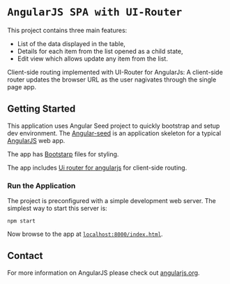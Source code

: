 # `AngularJS SPA with UI-Router`

This project contains three main features:

- List of the data displayed in the table,
- Details for each item from the list opened as a child state,
- Edit view which allows update any item from the list.

Client-side routing implemented with UI-Router for AngularJs:
A client-side router updates the browser URL as the user nagivates through the single page app.



## Getting Started

This application uses Angular Seed project to quickly bootstrap and setup dev environment. The [Angular-seed](https://github.com/angular/angular-seed.git) is an application skeleton for a typical [AngularJS][angularjs] web app.

The app has [Bootstarp](https://getbootstrap.com/docs/4.3/getting-started/download/) files for styling.

The app includes [Ui router for angularjs](https://ui-router.github.io/ng1/) for client-side routing.



### Run the Application

The project is preconfigured with a simple development web server. The simplest way to start
this server is:

```
npm start
```

Now browse to the app at [`localhost:8000/index.html`][local-app-url].



## Contact

For more information on AngularJS please check out [angularjs.org][angularjs].


[angularjs]: https://angularjs.org/
[git]: https://git-scm.com/
[http-server]: https://github.com/indexzero/http-server
[jasmine]: https://jasmine.github.io/
[jdk]: https://wikipedia.org/wiki/Java_Development_Kit
[jdk-download]: http://www.oracle.com/technetwork/java/javase/downloads
[karma]: https://karma-runner.github.io/
[local-app-url]: http://localhost:8000/index.html
[node]: https://nodejs.org/
[npm]: https://www.npmjs.org/
[protractor]: http://www.protractortest.org/
[selenium]: http://docs.seleniumhq.org/
[travis]: https://travis-ci.org/
[travis-docs]: https://docs.travis-ci.com/user/getting-started

